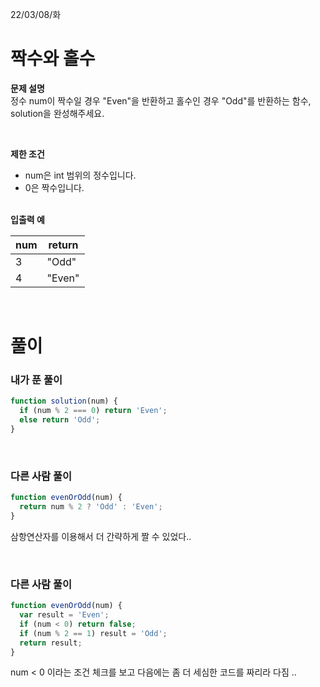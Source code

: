 22/03/08/화

<h1>짝수와 홀수</h1>

<strong>문제 설명</strong>  
정수 num이 짝수일 경우 "Even"을 반환하고 홀수인 경우 "Odd"를 반환하는 함수, solution을 완성해주세요.

<br>

<strong>제한 조건</strong>

- num은 int 범위의 정수입니다.
- 0은 짝수입니다.

<br>
<strong>입출력 예</strong>

| num | return |
| --- | ------ |
| 3   | "Odd"  |
| 4   | "Even" |

<br>

<h1>풀이</h1>
<h3>내가 푼 풀이</h3>

```javascript
function solution(num) {
  if (num % 2 === 0) return 'Even';
  else return 'Odd';
}
```

<br>
<h3>다른 사람 풀이</h3>

```javascript
function evenOrOdd(num) {
  return num % 2 ? 'Odd' : 'Even';
}
```

삼항연산자를 이용해서 더 간략하게 짤 수 있었다..

<br>
<h3>다른 사람 풀이</h3>

```javascript
function evenOrOdd(num) {
  var result = 'Even';
  if (num < 0) return false;
  if (num % 2 == 1) result = 'Odd';
  return result;
}
```

num < 0 이라는 조건 체크를 보고 다음에는 좀 더 세심한 코드를 짜리라 다짐 ..
